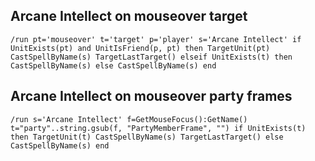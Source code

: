 ## Arcane Intellect on mouseover target
```
/run pt='mouseover' t='target' p='player' s='Arcane Intellect' if UnitExists(pt) and UnitIsFriend(p, pt) then TargetUnit(pt) CastSpellByName(s) TargetLastTarget() elseif UnitExists(t) then CastSpellByName(s) else CastSpellByName(s) end
```


## Arcane Intellect on mouseover party frames
```
/run s='Arcane Intellect' f=GetMouseFocus():GetName() t="party"..string.gsub(f, "PartyMemberFrame", "") if UnitExists(t) then TargetUnit(t) CastSpellByName(s) TargetLastTarget() else CastSpellByName(s) end
```